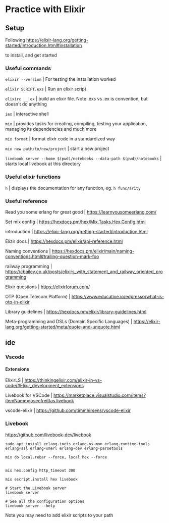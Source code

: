# Practice with Elixir

## Setup
Following https://elixir-lang.org/getting-started/introduction.html#installation

to install, and get started

### Useful commands
`elixir --version` | For testing the installation worked

`elixir SCRIPT.exs` | Run an elixir script

`elixirc __.ex` | build an elixir file. Note .exs vs .ex is convention, but doesn't do anything

`iex` | interactive shell

`mix` | provides tasks for creating, compiling, testing your application, managing its dependencies and much more

`mix format` | format elixir code in a standardized way

`mix new path/to/new/project` | start a new project

`livebook server --home $(pwd)/notebooks --data-path $(pwd)/notebooks` | starts local livebook at this directory



### Useful elixir functions
`h` | displays the documentation for any function, eg. `h func/arity`

### Useful reference

Read you some erlang for great good | https://learnyousomeerlang.com/


Set mix config | https://hexdocs.pm/hex/Mix.Tasks.Hex.Config.html

introduction | https://elixir-lang.org/getting-started/introduction.html

Elizir docs | https://hexdocs.pm/elixir/api-reference.html

Naming conventions | https://hexdocs.pm/elixir/main/naming-conventions.html#trailing-question-mark-foo

railway programming | https://cbailey.co.uk/posts/elixirs_with_statement_and_railway_oriented_programming

Elixir questions | https://elixirforum.com/

OTP (Open Telecom Platform) | https://www.educative.io/edpresso/what-is-otp-in-elixir

Library guidelines | https://hexdocs.pm/elixir/library-guidelines.html

Meta-programming and DSLs (Domain Specific Languages) | https://elixir-lang.org/getting-started/meta/quote-and-unquote.html

## ide

### Vscode

#### Extensions
ElixirLS | https://thinkingelixir.com/elixir-in-vs-code/#Elixir_development_extensions

Livebook for VSCode | https://marketplace.visualstudio.com/items?itemName=josecfreittas.livebook

vscode-elixir | https://github.com/timmhirsens/vscode-elixir


### Livebook
https://github.com/livebook-dev/livebook

```
sudo apt install erlang-inets erlang-os-mon erlang-runtime-tools erlang-ssl erlang-xmerl erlang-dev erlang-parsetools

mix do local.rebar --force, local.hex --force


mix hex.config http_timeout 300

mix escript.install hex livebook

# Start the Livebook server
livebook server

# See all the configuration options
livebook server --help
```

Note you may need to add elixir scripts to your path